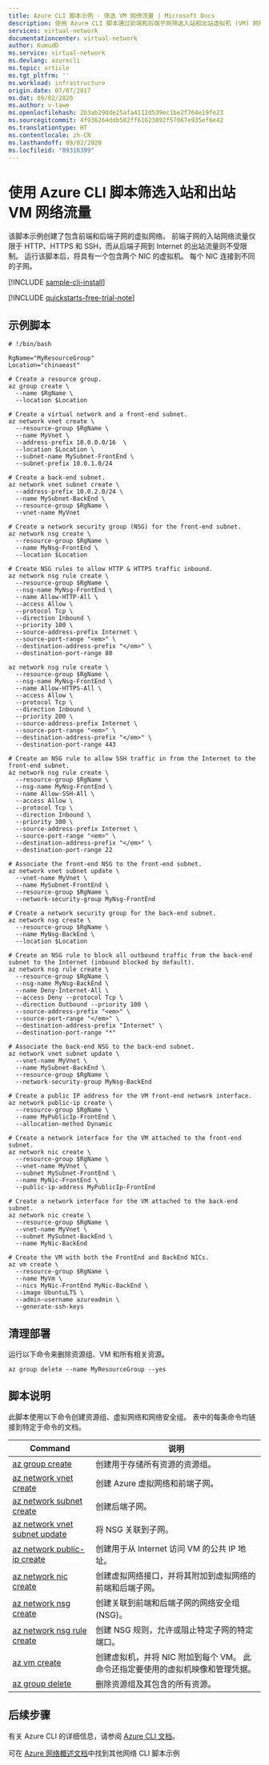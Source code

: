 ```yaml
---
title: Azure CLI 脚本示例 - 筛选 VM 网络流量 | Microsoft Docs
description: 使用 Azure CLI 脚本通过前端和后端子网筛选入站和出站虚拟机 (VM) 网络流量。
services: virtual-network
documentationcenter: virtual-network
author: KumudD
ms.service: virtual-network
ms.devlang: azurecli
ms.topic: article
ms.tgt_pltfrm: ''
ms.workload: infrastructure
origin.date: 07/07/2017
ms.dat: 09/02/2020
ms.author: v-tawe
ms.openlocfilehash: 2b3ab29dde25afa4112d539ec1be2f764e19fe23
ms.sourcegitcommit: 4f936264ddb502ff61623892f57067e935ef6e42
ms.translationtype: HT
ms.contentlocale: zh-CN
ms.lasthandoff: 09/02/2020
ms.locfileid: "89316399"
---
```

# <a name="use-an-azure-cli-script-to-filter-inbound-and-outbound-vm-network-traffic"></a>使用 Azure CLI 脚本筛选入站和出站 VM 网络流量

该脚本示例创建了包含前端和后端子网的虚拟网络。 前端子网的入站网络流量仅限于 HTTP、HTTPS 和 SSH，而从后端子网到 Internet 的出站流量则不受限制。 运行该脚本后，将具有一个包含两个 NIC 的虚拟机。 每个 NIC 连接到不同的子网。

[!INCLUDE [sample-cli-install](../../../includes/sample-cli-install.md)]

[!INCLUDE [quickstarts-free-trial-note](../../../includes/quickstarts-free-trial-note.md)]

## <a name="sample-script"></a>示例脚本

```azurecli
# !/bin/bash

RgName="MyResourceGroup"
Location="chinaeast"

# Create a resource group.
az group create \
  --name $RgName \
  --location $Location

# Create a virtual network and a front-end subnet.
az network vnet create \
  --resource-group $RgName \
  --name MyVnet \
  --address-prefix 10.0.0.0/16  \
  --location $Location \
  --subnet-name MySubnet-FrontEnd \
  --subnet-prefix 10.0.1.0/24

# Create a back-end subnet.
az network vnet subnet create \
  --address-prefix 10.0.2.0/24 \
  --name MySubnet-BackEnd \
  --resource-group $RgName \
  --vnet-name MyVnet

# Create a network security group (NSG) for the front-end subnet.
az network nsg create \
  --resource-group $RgName \
  --name MyNsg-FrontEnd \
  --location $Location

# Create NSG rules to allow HTTP & HTTPS traffic inbound.
az network nsg rule create \
  --resource-group $RgName \
  --nsg-name MyNsg-FrontEnd \
  --name Allow-HTTP-All \
  --access Allow \
  --protocol Tcp \
  --direction Inbound \
  --priority 100 \
  --source-address-prefix Internet \
  --source-port-range "<em>" \
  --destination-address-prefix "</em>" \
  --destination-port-range 80

az network nsg rule create \
  --resource-group $RgName \
  --nsg-name MyNsg-FrontEnd \
  --name Allow-HTTPS-All \
  --access Allow \
  --protocol Tcp \
  --direction Inbound \
  --priority 200 \
  --source-address-prefix Internet \
  --source-port-range "<em>" \
  --destination-address-prefix "</em>" \
  --destination-port-range 443

# Create an NSG rule to allow SSH traffic in from the Internet to the front-end subnet.
az network nsg rule create \
  --resource-group $RgName \
  --nsg-name MyNsg-FrontEnd \
  --name Allow-SSH-All \
  --access Allow \
  --protocol Tcp \
  --direction Inbound \
  --priority 300 \
  --source-address-prefix Internet \
  --source-port-range "<em>" \
  --destination-address-prefix "</em>" \
  --destination-port-range 22

# Associate the front-end NSG to the front-end subnet.
az network vnet subnet update \
  --vnet-name MyVnet \
  --name MySubnet-FrontEnd \
  --resource-group $RgName \
  --network-security-group MyNsg-FrontEnd

# Create a network security group for the back-end subnet.
az network nsg create \
  --resource-group $RgName \
  --name MyNsg-BackEnd \
  --location $Location

# Create an NSG rule to block all outbound traffic from the back-end subnet to the Internet (inbound blocked by default).
az network nsg rule create \
  --resource-group $RgName \
  --nsg-name MyNsg-BackEnd \
  --name Deny-Internet-All \
  --access Deny --protocol Tcp \
  --direction Outbound --priority 100 \
  --source-address-prefix "<em>" \
  --source-port-range "</em>" \
  --destination-address-prefix "Internet" \
  --destination-port-range "*"

# Associate the back-end NSG to the back-end subnet.
az network vnet subnet update \
  --vnet-name MyVnet \
  --name MySubnet-BackEnd \
  --resource-group $RgName \
  --network-security-group MyNsg-BackEnd

# Create a public IP address for the VM front-end network interface.
az network public-ip create \
  --resource-group $RgName \
  --name MyPublicIp-FrontEnd \
  --allocation-method Dynamic

# Create a network interface for the VM attached to the front-end subnet.
az network nic create \
  --resource-group $RgName \
  --vnet-name MyVnet \
  --subnet MySubnet-FrontEnd \
  --name MyNic-FrontEnd \
  --public-ip-address MyPublicIp-FrontEnd

# Create a network interface for the VM attached to the back-end subnet.
az network nic create \
  --resource-group $RgName \
  --vnet-name MyVnet \
  --subnet MySubnet-BackEnd \
  --name MyNic-BackEnd

# Create the VM with both the FrontEnd and BackEnd NICs.
az vm create \
  --resource-group $RgName \
  --name MyVm \
  --nics MyNic-FrontEnd MyNic-BackEnd \
  --image UbuntuLTS \
  --admin-username azureadmin \
  --generate-ssh-keys
```
## <a name="clean-up-deployment"></a>清理部署 

运行以下命令来删除资源组、VM 和所有相关资源。

```azurecli
az group delete --name MyResourceGroup --yes
```

## <a name="script-explanation"></a>脚本说明

此脚本使用以下命令创建资源组、虚拟网络和网络安全组。 表中的每条命令均链接到特定于命令的文档。

| Command | 说明 |
|---|---|
| [az group create](/cli/group) | 创建用于存储所有资源的资源组。 |
| [az network vnet create](/cli/network/vnet) | 创建 Azure 虚拟网络和前端子网。 |
| [az network subnet create](/cli/network/vnet/subnet) | 创建后端子网。 |
| [az network vnet subnet update](/cli/network/vnet/subnet) | 将 NSG 关联到子网。 |
| [az network public-ip create](/cli/network/public-ip) | 创建用于从 Internet 访问 VM 的公共 IP 地址。 |
| [az network nic create](/cli/network/nic) | 创建虚拟网络接口，并将其附加到虚拟网络的前端和后端子网。 |
| [az network nsg create](/cli/network/nsg) | 创建关联到前端和后端子网的网络安全组 (NSG)。 |
| [az network nsg rule create](/cli/network/nsg/rule) |创建 NSG 规则，允许或阻止特定子网的特定端口。 |
| [az vm create](/cli/vm) | 创建虚拟机，并将 NIC 附加到每个 VM。 此命令还指定要使用的虚拟机映像和管理凭据。 |
| [az group delete](/cli/group) | 删除资源组及其包含的所有资源。 |

## <a name="next-steps"></a>后续步骤

有关 Azure CLI 的详细信息，请参阅 [Azure CLI 文档](/cli/)。

可在 [Azure 网络概述文档](../cli-samples.md)中找到其他网络 CLI 脚本示例